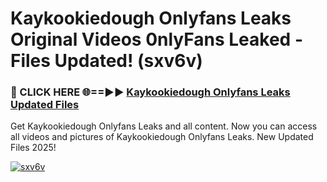 # Kaykookiedough Onlyfans Leaks Original Videos 0nlyFans Leaked - Files Updated! (sxv6v)

<h3>🔴 CLICK HERE 🌐==►► <a href="https://tinyurl.com/x26r9saj" rel="nofollow">Kaykookiedough Onlyfans Leaks Updated Files</a></h3>

Get Kaykookiedough Onlyfans Leaks and all content. Now you can access all videos and pictures of Kaykookiedough Onlyfans Leaks. New Updated Files 2025!

[![sxv6v](https://i.imgur.com/LkgZPqh.gif)](https://tinyurl.com/x26r9saj)
